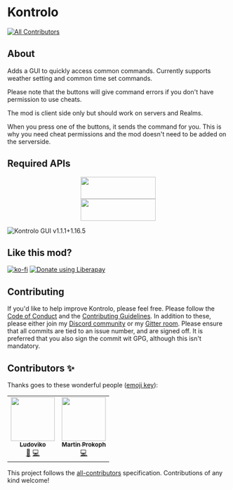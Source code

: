 # Kontrolo

<!-- ALL-CONTRIBUTORS-BADGE:START - Do not remove or modify this section -->
[![All Contributors](https://img.shields.io/badge/all_contributors-2-orange.svg?style=flat-square)](#contributors-)
<!-- ALL-CONTRIBUTORS-BADGE:END -->

## About

Adds a GUI to quickly access common commands.
Currently supports weather setting and common time set commands.

Please note that the buttons will give command errors if you don't have permission to use cheats.

The mod is client side only but should work on servers and Realms.

When you press one of the buttons, it sends the command for you. This is why you need cheat permissions and the mod
doesn't need to be added on the serverside.

## Required APIs

<p><a title="Fabric Language Kotlin" href="https://minecraft.curseforge.com/projects/fabric-language-kotlin" target="_blank" rel="noopener noreferrer"><img style="display: block; margin-left: auto; margin-right: auto;" src="https://i.imgur.com/c1DH9VL.png" alt="" width="171" height="50" /></a><a title="Fabric API" href="https://modrinth.com/mod/fabric-api" target="_blank" rel="noopener noreferrer"><img style="display: block; margin-left: auto; margin-right: auto;" src="https://imgur.com/Ol1Tcf8.png" alt="" width="171" height="50" /></a></p>

![Kontrolo GUI v1.1.1+1.16.5](https://i.imgur.com/xRS4b3x.png)

## Like this mod?

[![ko-fi](https://ko-fi.com/img/githubbutton_sm.svg)](https://ko-fi.com/K3K11QFO6)
<a href="https://liberapay.com/Ludoviko/donate"><img alt="Donate using Liberapay" src="https://liberapay.com/assets/widgets/donate.svg"></a>

## Contributing
If you'd like to help improve Kontrolo, please feel free. Please follow the [Code of Conduct](/.github/CODE_OF_CONDUCT.md) and the [Contributing Guidelines](/.github/CONTRIBUTING.md). In addition to these, please either join my [Discord community](//discord.gg/UZRyJrEPTU) or my [Gitter room](//gitter.im/Lucxjo/kontrolo-fabric). Please ensure that all commits are tied to an issue number, and are signed off. It is preferred that you also sign the commit wit GPG, although this isn't mandatory.

## Contributors ✨

Thanks goes to these wonderful people ([emoji key](https://allcontributors.org/docs/en/emoji-key)):

<!-- ALL-CONTRIBUTORS-LIST:START - Do not remove or modify this section -->
<!-- prettier-ignore-start -->
<!-- markdownlint-disable -->
<table>
  <tr>
    <td align="center"><a href="https://ludoviko.ch"><img src="https://avatars.githubusercontent.com/u/4950364?v=4?s=100" width="100px;" alt=""/><br /><sub><b>Ludoviko</b></sub></a><br /><a href="#ideas-Lucxjo" title="Ideas, Planning, & Feedback">🤔</a> <a href="https://github.com/Lucxjo/Kontrolo-Fabric/commits?author=Lucxjo" title="Code">💻</a></td>
    <td align="center"><a href="https://motschen.midnightdust.eu/"><img src="https://avatars.githubusercontent.com/u/49783724?v=4?s=100" width="100px;" alt=""/><br /><sub><b>Martin Prokoph</b></sub></a><br /><a href="https://github.com/Lucxjo/Kontrolo-Fabric/commits?author=Motschen" title="Code">💻</a></td>
  </tr>
</table>

<!-- markdownlint-restore -->
<!-- prettier-ignore-end -->

<!-- ALL-CONTRIBUTORS-LIST:END -->

This project follows the [all-contributors](https://github.com/all-contributors/all-contributors) specification.
Contributions of any kind welcome!
